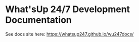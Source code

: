 # What'sUp 24/7 Development Documentation

See docs site here: https://whatsup247.github.io/wu247docs/

